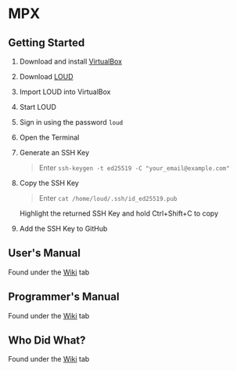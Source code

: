 # MPX

## Getting Started

1. Download and install [VirtualBox](https://www.virtualbox.org/wiki/Downloads)
2. Download [LOUD](http://loud.csee.wvu.edu/ova/)
3. Import LOUD into VirtualBox
4. Start LOUD
5. Sign in using the password `loud`
6. Open the Terminal
7. Generate an SSH Key

    > Enter `ssh-keygen -t ed25519 -C "your_email@example.com"`
    
8. Copy the SSH Key

    > Enter `cat /home/loud/.ssh/id_ed25519.pub`
    
    Highlight the returned SSH Key and hold Ctrl+Shift+C to copy
    
9. Add the SSH Key to GitHub

## User's Manual

Found under the [Wiki](https://github.com/koreykeefe/cs-450-chads/wiki) tab

## Programmer's Manual

Found under the [Wiki](https://github.com/koreykeefe/cs-450-chads/wiki) tab

## Who Did What?

Found under the [Wiki](https://github.com/koreykeefe/cs-450-chads/wiki) tab

